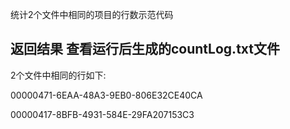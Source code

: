 统计2个文件中相同的项目的行数示范代码



返回结果
查看运行后生成的countLog.txt文件
--------------------------------------

2个文件中相同的行如下:

00000471-6EAA-48A3-9EB0-806E32CE40CA

00000417-8BFB-4931-584E-29FA207153C3
